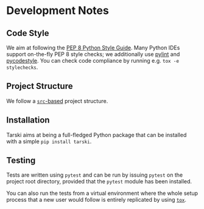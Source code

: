 
# Development Notes

## Code Style

We aim at following the [PEP 8 Python Style Guide](https://www.python.org/dev/peps/pep-0008/).
Many Python IDEs support on-the-fly PEP 8 style checks; we additionally use
[pylint](https://pylint.readthedocs.io/en/latest/) and
[pycodestyle](https://pycodestyle.readthedocs.io/en/latest/).
You can check code compliance by running e.g. `tox -e stylechecks`.

## Project Structure
We follow a [`src`-based](https://blog.ionelmc.ro/2014/05/25/python-packaging/) project structure.

## Installation
Tarski aims at being a full-fledged Python package that can be installed with a simple `pip install tarski`.

## Testing
Tests are written using `pytest` and can be run by issuing `pytest` on the project root directory,
provided that the `pytest` module has been installed.

You can also run the tests from a virtual environment where the whole setup process that a new user would follow is 
entirely replicated by using [`tox`](http://tox.readthedocs.io/).
